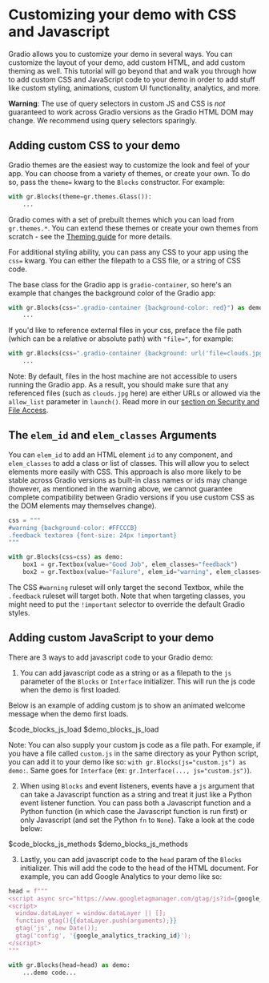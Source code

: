 # Customizing your demo with CSS and Javascript

Gradio allows you to customize your demo in several ways. You can customize the layout of your demo, add custom HTML, and add custom theming as well. This tutorial will go beyond that and walk you through how to add custom CSS and JavaScript code to your demo in order to add stuff like custom styling, animations, custom UI functionality, analytics, and more.

**Warning**: The use of query selectors in custom JS and CSS is _not_ guaranteed to work across Gradio versions as the Gradio HTML DOM may change. We recommend using query selectors sparingly.

## Adding custom CSS to your demo

Gradio themes are the easiest way to customize the look and feel of your app. You can choose from a variety of themes, or create your own. To do so, pass the `theme=` kwarg to the `Blocks` constructor. For example:

```python
with gr.Blocks(theme=gr.themes.Glass()):
    ...
```

Gradio comes with a set of prebuilt themes which you can load from `gr.themes.*`. You can extend these themes or create your own themes from scratch - see the [Theming guide](/guides/theming-guide) for more details.

For additional styling ability, you can pass any CSS to your app using the `css=` kwarg. You can either the filepath to a CSS file, or a string of CSS code.

The base class for the Gradio app is `gradio-container`, so here's an example that changes the background color of the Gradio app:

```python
with gr.Blocks(css=".gradio-container {background-color: red}") as demo:
    ...
```

If you'd like to reference external files in your css, preface the file path (which can be a relative or absolute path) with `"file="`, for example:

```python
with gr.Blocks(css=".gradio-container {background: url('file=clouds.jpg')}") as demo:
    ...
```

Note: By default, files in the host machine are not accessible to users running the Gradio app. As a result, you should make sure that any referenced files (such as `clouds.jpg` here) are either URLs or allowed via the `allow_list` parameter in `launch()`. Read more in our [section on Security and File Access](/guides/sharing-your-app#security-and-file-access).


## The `elem_id` and `elem_classes` Arguments

You can `elem_id` to add an HTML element `id` to any component, and `elem_classes` to add a class or list of classes. This will allow you to select elements more easily with CSS. This approach is also more likely to be stable across Gradio versions as built-in class names or ids may change (however, as mentioned in the warning above, we cannot guarantee complete compatibility between Gradio versions if you use custom CSS as the DOM elements may themselves change).

```python
css = """
#warning {background-color: #FFCCCB}
.feedback textarea {font-size: 24px !important}
"""

with gr.Blocks(css=css) as demo:
    box1 = gr.Textbox(value="Good Job", elem_classes="feedback")
    box2 = gr.Textbox(value="Failure", elem_id="warning", elem_classes="feedback")
```

The CSS `#warning` ruleset will only target the second Textbox, while the `.feedback` ruleset will target both. Note that when targeting classes, you might need to put the `!important` selector to override the default Gradio styles.

## Adding custom JavaScript to your demo

There are 3 ways to add javascript code to your Gradio demo:

1. You can add javascript code as a string or as a filepath to the `js` parameter of the `Blocks` or `Interface` initializer. This will run the js code when the demo is first loaded.

Below is an example of adding custom js to show an animated welcome message when the demo first loads.

$code_blocks_js_load
$demo_blocks_js_load

Note: You can also supply your custom js code as a file path. For example, if you have a file called `custom.js` in the same directory as your Python script, you can add it to your demo like so: `with gr.Blocks(js="custom.js") as demo:`. Same goes for `Interface` (ex: `gr.Interface(..., js="custom.js")`).

2. When using `Blocks` and event listeners, events have a `js` argument that can take a Javascript function as a string and treat it just like a Python event listener function. You can pass both a Javascript function and a Python function (in which case the Javascript function is run first) or only Javascript (and set the Python `fn` to `None`). Take a look at the code below:
   
$code_blocks_js_methods
$demo_blocks_js_methods

3. Lastly, you can add javascript code to the `head` param of the `Blocks` initializer. This will add the code to the head of the HTML document. For example, you can add Google Analytics to your demo like so:


```python
head = f"""
<script async src="https://www.googletagmanager.com/gtag/js?id={google_analytics_tracking_id}"></script>
<script>
  window.dataLayer = window.dataLayer || [];
  function gtag(){{dataLayer.push(arguments);}}
  gtag('js', new Date());
  gtag('config', '{google_analytics_tracking_id}');
</script>
"""

with gr.Blocks(head=head) as demo:
    ...demo code...
```
